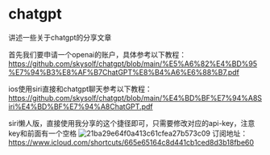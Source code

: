 # chatgpt
讲述一些关于chatgpt的分享文章

首先我们要申请一个openai的账户，具体参考以下教程：
https://github.com/skysolf/chatgpt/blob/main/%E5%A6%82%E4%BD%95%E7%94%B3%E8%AF%B7ChatGPT%E8%B4%A6%E6%88%B7.pdf

ios使用siri直接和chatgpt聊天参考以下教程：
https://github.com/skysolf/chatgpt/blob/main/%E4%BD%BF%E7%94%A8Siri%E4%BD%BF%E7%94%A8ChatGPT.pdf

siri懒人版，直接使用我分享的这个捷径即可，只需要修改对应的api-key，注意key和前面有一个空格
![21ba29e64f0a413c61cfea27b573c09](https://user-images.githubusercontent.com/936803/218005383-b7992c09-ce73-4133-b2ce-48d64e35d247.jpg)
订阅地址：
https://www.icloud.com/shortcuts/665e65164c8d441cb1ced8d3b18fbe60
